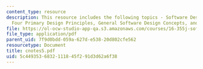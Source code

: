 ```yaml
---
content_type: resource
description: This resource includes the following topics - Software Design Principles,
  Four Primary Design Principles, General Software Design Concepts, and Design Methods.
file: https://ol-ocw-studio-app-qa.s3.amazonaws.com/courses/16-355j-software-engineering-concepts-fall-2005/5c4493536832111845f291d3d62a6f38_cnotes5.pdf
file_type: application/pdf
parent_uid: 7f9d0bdd-059a-627d-e538-20d802cfe562
resourcetype: Document
title: cnotes5.pdf
uid: 5c449353-6832-1118-45f2-91d3d62a6f38
---
```

